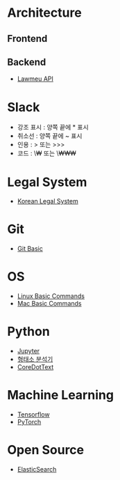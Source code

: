 <!-- TITLE: Wiki.Core.Today -->
<!-- SUBTITLE: CoreDotToday Wiki Page -->

# Architecture
## Frontend
## Backend
- [Lawmeu API](backend/lawmeu-api)

# Slack
- 강조 표시 : 양쪽 끝에 * 표시
- 취소선 : 양쪽 끝에 ~ 표시
- 인용 : > 또는 >>>
- 코드 : \₩ 또는 \₩₩₩

# Legal System
- [Korean Legal System](legalsystem/format)

# Git
- [Git Basic](git)

# OS
- [Linux Basic Commands](linux/basic)
- [Mac Basic Commands](mac/basic)

# Python
- [Jupyter](python/jupyter)
- [형태소 분석기](python/morpheme)
- [CoreDotText](python/coredottext)
# Machine Learning
- [Tensorflow](ml/tensorflow)
- [PyTorch](ml/pytorch)

# Open Source
- [ElasticSearch](elasticsearch)